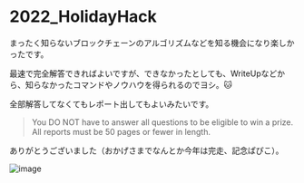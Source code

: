 # 2022_HolidayHack

まったく知らないブロックチェーンのアルゴリズムなどを知る機会になり楽しかったです。

最速で完全解答できればよいですが、できなかったとしても、WriteUpなどから、知らなかったコマンドやノウハウを得られるのでヨシ。🐱

全部解答してなくてもレポート出してもよいみたいです。

>You DO NOT have to answer all questions to be eligible to win a prize. All reports must be 50 pages or fewer in length.

ありがとうございました（おかげさまでなんとか今年は完走、記念ぱぴこ）。

![image](https://user-images.githubusercontent.com/6504854/210521073-37809525-8505-4299-9560-1717c0b3ac5f.png)
